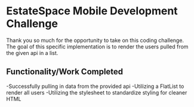 # EstateSpace Mobile Development Challenge

Thank you so much for the opportunity to take on this coding challenge. The goal of this specific implementation is to render the users pulled from the given api in a list.

## Functionality/Work Completed

-Successfully pulling in data from the provided api
-Utilizing a FlatList to render all users
-Utilizing the stylesheet to standardize styling for cleaner HTML
